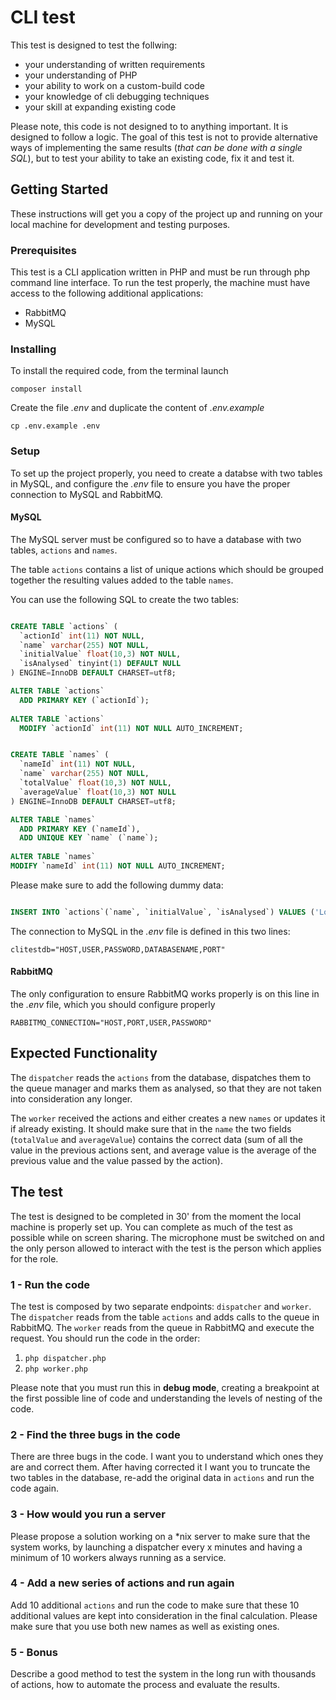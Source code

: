 # CLI test

This test is designed to test the follwing:
* your understanding of written requirements
* your understanding of PHP
* your ability to work on a custom-build code
* your knowledge of cli debugging techniques
* your skill at expanding existing code

Please note, this code is not designed to to anything important. It is designed to follow a logic. The goal of this test is not to provide alternative ways of implementing the same results (_that can be done with a single SQL_), but to test your ability to take an existing code, fix it and test it.

## Getting Started

These instructions will get you a copy of the project up and running on your local machine for development and testing purposes.

### Prerequisites

This test is a CLI application written in PHP and must be run through php command line interface. To run the test properly, the machine must have access to the following additional applications:
* RabbitMQ
* MySQL

### Installing

To install the required code, from the terminal launch

```
composer install
```

Create the file _.env_ and duplicate the content of _.env.example_

```
cp .env.example .env
```

### Setup

To set up the project properly, you need to create a databse with two tables in MySQL, and configure the _.env_ file to ensure you have the proper connection to MySQL and RabbitMQ. 

#### MySQL

The MySQL server must be configured so to have a database with two tables, `actions` and `names`.

The table `actions` contains a list of unique actions which should be grouped together the resulting values added to the table `names`.

You can use the following SQL to create the two tables:

```sql

CREATE TABLE `actions` (
  `actionId` int(11) NOT NULL,
  `name` varchar(255) NOT NULL,
  `initialValue` float(10,3) NOT NULL,
  `isAnalysed` tinyint(1) DEFAULT NULL
) ENGINE=InnoDB DEFAULT CHARSET=utf8;

ALTER TABLE `actions`
  ADD PRIMARY KEY (`actionId`);
  
ALTER TABLE `actions`
  MODIFY `actionId` int(11) NOT NULL AUTO_INCREMENT;

```

```sql

CREATE TABLE `names` (
  `nameId` int(11) NOT NULL,
  `name` varchar(255) NOT NULL,
  `totalValue` float(10,3) NOT NULL,
  `averageValue` float(10,3) NOT NULL
) ENGINE=InnoDB DEFAULT CHARSET=utf8;

ALTER TABLE `names`
  ADD PRIMARY KEY (`nameId`),
  ADD UNIQUE KEY `name` (`name`);
  
ALTER TABLE `names`
MODIFY `nameId` int(11) NOT NULL AUTO_INCREMENT;

```

Please make sure to add the following dummy data:

```sql

INSERT INTO `actions`(`name`, `initialValue`, `isAnalysed`) VALUES ('London',10,0), ('Rome',10,0),('London',5,0),('London',15,0),('New York',8,0),('Rome',10,0);

```

The connection to MySQL in the _.env_ file is defined in this two lines:

```
clitestdb="HOST,USER,PASSWORD,DATABASENAME,PORT"
```

#### RabbitMQ

The only configuration to ensure RabbitMQ works properly is on this line in the _.env_ file, which you should configure properly

```
RABBITMQ_CONNECTION="HOST,PORT,USER,PASSWORD"
``` 

## Expected Functionality

The `dispatcher` reads the `actions` from the database, dispatches them to the queue manager and marks them as analysed, so that they are not taken into consideration any longer.

The `worker` received the actions and either creates a new `names` or updates it if already existing. It should make sure that in the `name` the two fields (`totalValue` and `averageValue`) contains the correct data (sum of all the value in the previous actions sent, and average value is the average of the previous value and the value passed by the action).
 
## The test

The test is designed to be completed in 30' from the moment the local machine is properly set up. You can complete as much of the test as possible while on screen sharing. The microphone must be switched on and the only person allowed to interact with the test is the person which applies for the role.

### 1 - Run the code

The test is composed by two separate endpoints: `dispatcher` and `worker`. The `dispatcher` reads from the table `actions` and adds calls to the queue in RabbitMQ. The `worker` reads from the queue in RabbitMQ and execute the request. You should run the code in the order:

1. `php dispatcher.php`
2. `php worker.php`

Please note that you must run this in **debug mode**, creating a breakpoint at the first possible line of code and understanding the levels of nesting of the code.

### 2 - Find the three bugs in the code

There are three bugs in the code. I want you to understand which ones they are and correct them. After having corrected it I want you to truncate the two tables in the database, re-add the original data in `actions` and run the code again.

### 3 - How would you run a server

Please propose a solution working on a *nix server to make sure that the system works, by launching a dispatcher every x minutes and having a minimum of 10 workers always running as a service.

### 4 - Add a new series of actions and run again

Add 10 additional `actions` and run the code to make sure that these 10 additional values are kept into consideration in the final calculation. Please make sure that you use both new names as well as existing ones.

### 5 - Bonus

Describe a good method to test the system in the long run with thousands of actions, how to automate the process and evaluate the results.
